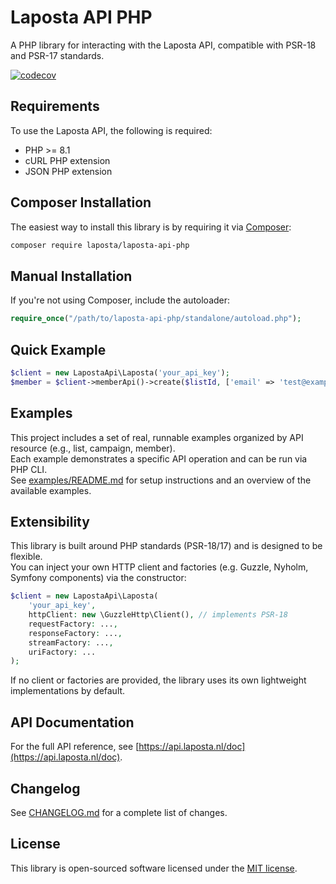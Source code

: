 # Laposta API PHP

A PHP library for interacting with the Laposta API, compatible with PSR-18 and PSR-17 standards.

[![codecov](https://codecov.io/gh/laposta/laposta-api-php/branch/main/graph/badge.svg)](https://codecov.io/gh/laposta/laposta-api-php)

## Requirements ##

To use the Laposta API, the following is required:

+ PHP >= 8.1
+ cURL PHP extension
+ JSON PHP extension

## Composer Installation ##

The easiest way to install this library is by requiring it via [Composer](https://getcomposer.org/doc/00-intro.md):

```bash
composer require laposta/laposta-api-php
```

## Manual Installation ##

If you're not using Composer, include the autoloader:

```php
require_once("/path/to/laposta-api-php/standalone/autoload.php");
```

## Quick Example ##

```php
$client = new LapostaApi\Laposta('your_api_key');
$member = $client->memberApi()->create($listId, ['email' => 'test@example.com', 'ip' => '123.123.123.123']);
```

## Examples

This project includes a set of real, runnable examples organized by API resource (e.g., list, campaign, member).  
Each example demonstrates a specific API operation and can be run via PHP CLI.  
See [examples/README.md](examples/README.md) for setup instructions and an overview of the available examples.

## Extensibility ##

This library is built around PHP standards (PSR-18/17) and is designed to be flexible.  
You can inject your own HTTP client and factories (e.g. Guzzle, Nyholm, Symfony components) via the constructor:

```php
$client = new LapostaApi\Laposta(
    'your_api_key',
    httpClient: new \GuzzleHttp\Client(), // implements PSR-18
    requestFactory: ...,
    responseFactory: ...,
    streamFactory: ...,
    uriFactory: ...
);
```

If no client or factories are provided, the library uses its own lightweight implementations by default.

## API Documentation ##

For the full API reference, see [https://api.laposta.nl/doc](https://api.laposta.nl/doc).

## Changelog

See [CHANGELOG.md](CHANGELOG.md) for a complete list of changes.

## License ##

This library is open-sourced software licensed under the [MIT license](LICENSE).